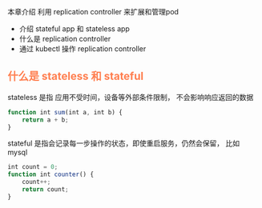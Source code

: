 本章介绍 利用 replication controller 来扩展和管理pod
+ 介绍 stateful app 和 stateless app
+ 什么是 replication controller
+ 通过 kubectl 操作 replication controller
 
## <font color=coral>什么是 stateless 和 stateful</font>
stateless 是指 应用不受时间，设备等外部条件限制， 不会影响响应返回的数据
```js
function int sum(int a, int b) {
    return a + b;
}
```
stateful 是指会记录每一步操作的状态，即使重启服务，仍然会保留， 比如 mysql
```js
int count = 0;
function int counter() {
	count++;
	return count;
}
```